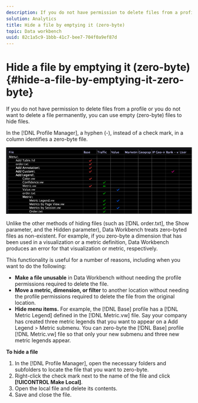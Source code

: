 ```yaml
---
description: If you do not have permission to delete files from a profile or you do not want to delete a file permanently, you can use empty (zero-byte) files to hide files.
solution: Analytics
title: Hide a file by emptying it (zero-byte)
topic: Data workbench
uuid: 82c1a5c9-1bbb-41c7-bee7-704f0a9ef87d
---
```


# Hide a file by emptying it (zero-byte){#hide-a-file-by-emptying-it-zero-byte}

If you do not have permission to delete files from a profile or you do not want to delete a file permanently, you can use empty (zero-byte) files to hide files.

In the [!DNL Profile Manager], a hyphen (-), instead of a check mark, in a column identifies a zero-byte file.

![](assets/vis_ProfMgr_Zero-byte.png)

Unlike the other methods of hiding files (such as [!DNL order.txt], the Show parameter, and the Hidden parameter), Data Workbench treats zero-byted files as non-existent. For example, if you zero-byte a dimension that has been used in a visualization or a metric definition, Data Workbench produces an error for that visualization or metric, respectively.

This functionality is useful for a number of reasons, including when you want to do the following:

* **Make a file unusable** in Data Workbench without needing the profile permissions required to delete the file. 
* **Move a metric, dimension, or filter** to another location without needing the profile permissions required to delete the file from the original location. 
* **Hide menu items.** For example, the [!DNL Base] profile has a [!DNL Metric Legend] defined in the [!DNL Metric.vw] file. Say your company has created three metric legends that you want to appear on a Add Legend > Metric submenu. You can zero-byte the [!DNL Base] profile [!DNL Metric.vw] file so that only your new submenu and three new metric legends appear.

**To hide a file**

1. In the [!DNL Profile Manager], open the necessary folders and subfolders to locate the file that you want to zero-byte. 
1. Right-click the check mark next to the name of the file and click **[!UICONTROL Make Local]**. 
1. Open the local file and delete its contents. 
1. Save and close the file.

